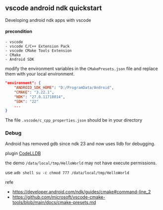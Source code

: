 


## vscode android ndk quickstart

Developing android ndk apps with vscode


#### precondition
    - vscode
    - vscode C/C++ Extension Pack
    - vscode CMake Tools Extension
    - CMake
    - Android SDK

modify the environment variables in the `CMakePresets.json` file and replace them with your local environment.

```json
"environment": {
    "ANDROID_SDK_HOME": "D:/ProgramData/Android",
    "CMAKE": "3.22.1",
    "NDK": "27.0.11718014",
    "SDK": "22"
    ...
}
```

The file `.vscode/c_cpp_properties.json` should be in your directory



### Debug

Android has removed gdb since ndk 23 and now uses lldb for debugging.

plugin [CodeLLDB](https://marketplace.visualstudio.com/items?itemName=vadimcn.vscode-lldb)

the demo `/data/local/tmp/HelloWorld` may not have execute permissions.

use `adb shell su -c chmod 777 /data/local/tmp/HelloWorld`

refe
- https://developer.android.com/ndk/guides/cmake#command-line_2
- https://github.com/microsoft/vscode-cmake-tools/blob/main/docs/cmake-presets.md
